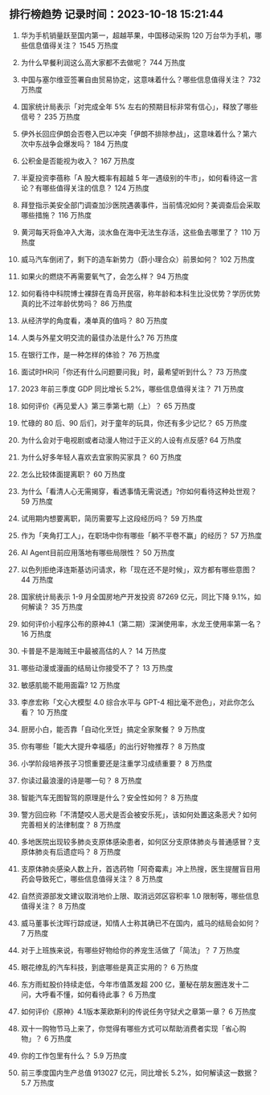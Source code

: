 
## 排行榜趋势 记录时间：2023-10-18 15:21:44
  
  1. 华为手机销量跃至国内第一，超越苹果，中国移动采购 120 万台华为手机，哪些信息值得关注？ 1545 万热度
    
  2. 为什么早餐利润这么高大家都不去做呢？ 744 万热度
    
  3. 中国与塞尔维亚签署自由贸易协定，这意味着什么？哪些信息值得关注？ 732 万热度
    
  4. 国家统计局表示「对完成全年 5% 左右的预期目标非常有信心」，释放了哪些信号？ 235 万热度
    
  5. 伊外长回应伊朗会否卷入巴以冲突「伊朗不排除参战」，这意味着什么？第六次中东战争会爆发吗？ 184 万热度
    
  6. 公积金是否能视为收入？ 167 万热度
    
  7. 半夏投资李蓓称「A 股大概率有超越 5 年一遇级别的牛市」，如何看待这一言论？有哪些值得关注的信息？ 124 万热度
    
  8. 拜登指示美安全部门调查加沙医院遇袭事件，当前情况如何？美调查后会采取哪些措施？ 116 万热度
    
  9. 黄河每天将鱼冲入大海，淡水鱼在海中无法生存活，这些鱼去哪里了？ 110 万热度
    
  10. 威马汽车倒闭了，剩下的造车新势力（蔚小理合众）前景如何？ 102 万热度
    
  11. 如果火的燃烧不再需要氧气了，会怎么样？ 94 万热度
    
  12. 如何看待中科院博士裸辞在青岛开民宿，称年龄和本科生比没优势？学历优势真的比不过年龄优势吗？ 86 万热度
    
  13. 从经济学的角度看，凑单真的值吗？ 80 万热度
    
  14. 人类与外星文明交流的最佳办法是什么? 76 万热度
    
  15. 在银行工作，是一种怎样的体验？ 76 万热度
    
  16. 面试时HR问「你还有什么问题要问我」时，最希望听到什么？ 73 万热度
    
  17. 2023 年前三季度 GDP 同比增长 5.2%，哪些信息值得关注？ 71 万热度
    
  18. 如何评价《再见爱人》第三季第七期（上）？ 65 万热度
    
  19. 忙碌的 80 后、90 后们，对于童年的玩具，你还有多少记忆？ 65 万热度
    
  20. 为什么会对于电视剧或者动漫人物过于正义的人设有点反感? 64 万热度
    
  21. 为什么好多年轻人喜欢去宜家购买家具？ 60 万热度
    
  22. 怎么比较体面提离职？ 60 万热度
    
  23. 为什么「看清人心无需揭穿，看透事情无需说透」?你如何看待这种处世观？ 59 万热度
    
  24. 试用期内想要离职，简历需要写上这段经历吗？ 59 万热度
    
  25. 作为「夹角打工人」，在职场中你有哪些「躺不平卷不赢」的经历？ 57 万热度
    
  26. AI Agent目前应用落地有哪些局限性？ 50 万热度
    
  27. 以色列拒绝泽连斯基访问请求，称「现在还不是时候」，双方都有哪些意图？ 44 万热度
    
  28. 国家统计局表示 1-9 月全国房地产开发投资 87269 亿元，同比下降 9.1%，如何解读？ 35 万热度
    
  29. 如何评价小程序公布的原神4.1（第二期）深渊使用率，水龙王使用率第一名？ 16 万热度
    
  30. 卡普是不是海贼王中最被高估的人？ 14 万热度
    
  31. 哪些动漫或漫画的结局让你接受不了？ 13 万热度
    
  32. 敏感肌能不能用面霜? 12 万热度
    
  33. 李彦宏称「文心大模型 4.0 综合水平与 GPT-4 相比毫不逊色」，对此你怎么看？ 10 万热度
    
  34. 厨房小白，能否靠「自动化烹饪」搞定全家聚餐？ 9 万热度
    
  35. 你有哪些「能大大提升幸福感」的出行好物推荐？ 8 万热度
    
  36. 小学阶段培养孩子习惯重要还是注重学习成绩重要？ 8 万热度
    
  37. 你读过最浪漫的诗是哪一句？ 8 万热度
    
  38. 智能汽车无图智驾的原理是什么？安全性如何？ 8 万热度
    
  39. 警方回应称「不清楚咬人恶犬是否会被安乐死」，该如何处置这条恶犬？如何完善相关的法律制度？ 8 万热度
    
  40. 多地医院出现较多肺炎支原体感染患者，如何区分支原体肺炎与普通感冒？支原体肺炎有后遗症吗？ 8 万热度
    
  41. 支原体肺炎感染人数上升，首选药物「阿奇霉素」冲上热搜，医生提醒盲目用药会导致死亡，哪些信息值得关注？ 8 万热度
    
  42. 自然资源部发文建议取消地价上限、取消远郊区容积率 1.0 限制等，哪些信息值得关注？ 8 万热度
    
  43. 威马董事长沈晖行踪成谜，知情人士称其确已不在国内，威马的结局会如何？ 7 万热度
    
  44. 对于上班族来说，有哪些好物给你的养宠生活做了「简法」？ 7 万热度
    
  45. 眼花缭乱的汽车科技，到底哪些是真正实用的？ 6 万热度
    
  46. 东方雨虹股价持续走低，今年市值蒸发超 200 亿，董秘在朋友圈连发十二问，大呼看不懂，如何看待此事？ 6 万热度
    
  47. 如何评价《原神》4.1版本莱欧斯利的传说任务守狱犬之章第一章？ 6 万热度
    
  48. 双十一购物节马上来了，你觉得有哪些方式可以帮助消费者实现「省心购物」？ 6 万热度
    
  49. 你的工作包里有什么？ 5.9 万热度
    
  50. 前三季度国内生产总值 913027 亿元，同比增长 5.2%，如何解读这一数据？ 5.7 万热度
    